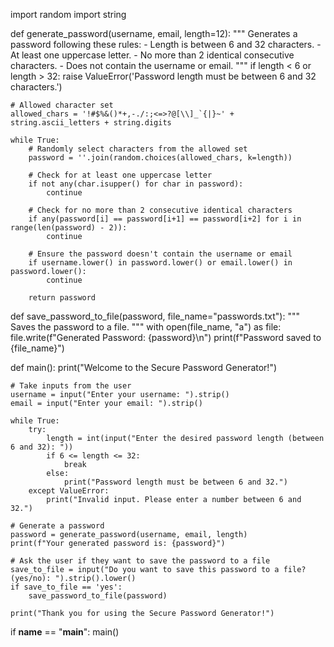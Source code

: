import random
import string

def generate_password(username, email, length=12):
    """
    Generates a password following these rules:
    - Length is between 6 and 32 characters.
    - At least one uppercase letter.
    - No more than 2 identical consecutive characters.
    - Does not contain the username or email.
    """
    if length < 6 or length > 32:
        raise ValueError('Password length must be between 6 and 32 characters.')
    
    # Allowed character set
    allowed_chars = '!#$%&()*+,-./:;<=>?@[\\]_`{|}~' + string.ascii_letters + string.digits
    
    while True:
        # Randomly select characters from the allowed set
        password = ''.join(random.choices(allowed_chars, k=length))
        
        # Check for at least one uppercase letter
        if not any(char.isupper() for char in password):
            continue
        
        # Check for no more than 2 consecutive identical characters
        if any(password[i] == password[i+1] == password[i+2] for i in range(len(password) - 2)):
            continue
        
        # Ensure the password doesn't contain the username or email
        if username.lower() in password.lower() or email.lower() in password.lower():
            continue
        
        return password


def save_password_to_file(password, file_name="passwords.txt"):
    """
    Saves the password to a file.
    """
    with open(file_name, "a") as file:
        file.write(f"Generated Password: {password}\n")
    print(f"Password saved to {file_name}")


def main():
    print("Welcome to the Secure Password Generator!")
    
    # Take inputs from the user
    username = input("Enter your username: ").strip()
    email = input("Enter your email: ").strip()
    
    while True:
        try:
            length = int(input("Enter the desired password length (between 6 and 32): "))
            if 6 <= length <= 32:
                break
            else:
                print("Password length must be between 6 and 32.")
        except ValueError:
            print("Invalid input. Please enter a number between 6 and 32.")
    
    # Generate a password
    password = generate_password(username, email, length)
    print(f"Your generated password is: {password}")
    
    # Ask the user if they want to save the password to a file
    save_to_file = input("Do you want to save this password to a file? (yes/no): ").strip().lower()
    if save_to_file == 'yes':
        save_password_to_file(password)
    
    print("Thank you for using the Secure Password Generator!")


if __name__ == "__main__":
    main()
